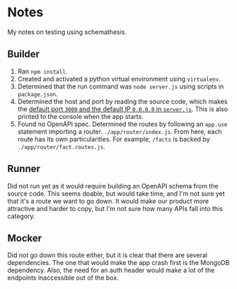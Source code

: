 # Notes

My notes on testing using schemathesis.

## Builder

1. Ran `npm install`.
1. Created and activated a python virtual environment using `virtualenv`.
1. Determined that the run command was `node server.js` using scripts in `package.json`.
1. Determined the host and port by reading the source code, which makes the [default port `3000` and the default IP `0.0.0.0` in `server.js`](./index.js). This is also printed to the console when the app starts.
1. Found no OpenAPI spec. Determined the routes by following an `app.use` statement importing a router. `./app/router/index.js`. From here, each route has its own particularities. For example, `/facts` is backed by `./app/router/fact.routes.js`.

## Runner

Did not run yet as it would require building an OpenAPI schema from the source code. This seems doable, but would take time, and I'm not sure yet that it's a route we want to go down. It would make our product more attractive and harder to copy, but I'm not sure how many APIs fall into this category.

## Mocker

Did not go down this route either, but it is clear that there are several dependencies. The one that would make the app crash first is the MongoDB dependency. Also, the need for an auth header would make a lot of the endpoints inaccessible out of the box.